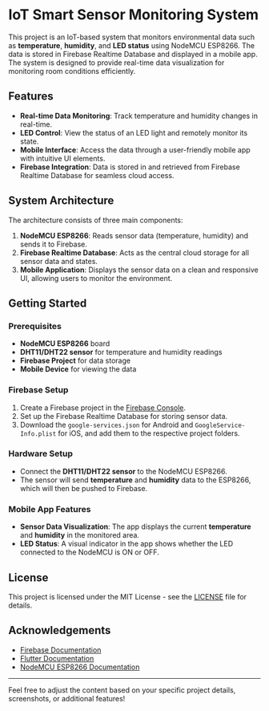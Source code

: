 # IoT Smart Sensor Monitoring System

This project is an IoT-based system that monitors environmental data such as **temperature**, **humidity**, and **LED status** using NodeMCU ESP8266. The data is stored in Firebase Realtime Database and displayed in a mobile app. The system is designed to provide real-time data visualization for monitoring room conditions efficiently.

## Features

- **Real-time Data Monitoring**: Track temperature and humidity changes in real-time.
- **LED Control**: View the status of an LED light and remotely monitor its state.
- **Mobile Interface**: Access the data through a user-friendly mobile app with intuitive UI elements.
- **Firebase Integration**: Data is stored in and retrieved from Firebase Realtime Database for seamless cloud access.

## System Architecture

The architecture consists of three main components:

1. **NodeMCU ESP8266**: Reads sensor data (temperature, humidity) and sends it to Firebase.
2. **Firebase Realtime Database**: Acts as the central cloud storage for all sensor data and states.
3. **Mobile Application**: Displays the sensor data on a clean and responsive UI, allowing users to monitor the environment.



## Getting Started

### Prerequisites

- **NodeMCU ESP8266** board
- **DHT11/DHT22 sensor** for temperature and humidity readings
- **Firebase Project** for data storage
- **Mobile Device** for viewing the data

### Firebase Setup

1. Create a Firebase project in the [Firebase Console](https://console.firebase.google.com/).
2. Set up the Firebase Realtime Database for storing sensor data.
3. Download the `google-services.json` for Android and `GoogleService-Info.plist` for iOS, and add them to the respective project folders.

### Hardware Setup

- Connect the **DHT11/DHT22 sensor** to the NodeMCU ESP8266.
- The sensor will send **temperature** and **humidity** data to the ESP8266, which will then be pushed to Firebase.

### Mobile App Features

- **Sensor Data Visualization**: The app displays the current **temperature** and **humidity** in the monitored area.
- **LED Status**: A visual indicator in the app shows whether the LED connected to the NodeMCU is ON or OFF.

## License

This project is licensed under the MIT License - see the [LICENSE](LICENSE) file for details.

## Acknowledgements

- [Firebase Documentation](https://firebase.google.com/docs)
- [Flutter Documentation](https://flutter.dev/docs)
- [NodeMCU ESP8266 Documentation](https://nodemcu.readthedocs.io/)

---

Feel free to adjust the content based on your specific project details, screenshots, or additional features!
